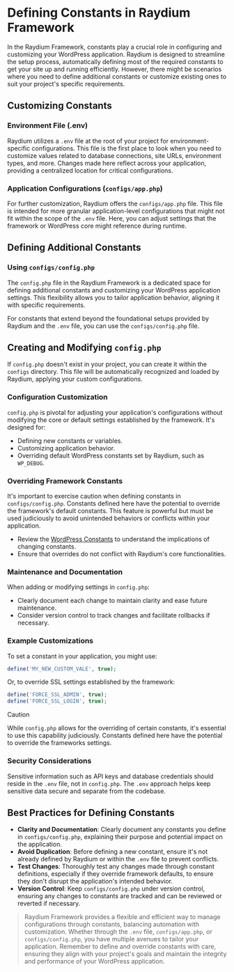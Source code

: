 # Defining Constants in Raydium Framework

In the Raydium Framework, constants play a crucial role in configuring and customizing your WordPress application. Raydium is designed to streamline the setup process, automatically defining most of the required constants to get your site up and running efficiently. However, there might be scenarios where you need to define additional constants or customize existing ones to suit your project's specific requirements.

## Customizing Constants

### Environment File (.env)

Raydium utilizes a `.env` file at the root of your project for environment-specific configurations. This file is the first place to look when you need to customize values related to database connections, site URLs, environment types, and more. Changes made here reflect across your application, providing a centralized location for critical configurations.

### Application Configurations (`configs/app.php`)

For further customization, Raydium offers the `configs/app.php` file. This file is intended for more granular application-level configurations that might not fit within the scope of the `.env` file. Here, you can adjust settings that the framework or WordPress core might reference during runtime.

## Defining Additional Constants

### Using `configs/config.php`

The `config.php` file in the Raydium Framework is a dedicated space for defining additional constants and customizing your WordPress application settings. This flexibility allows you to tailor application behavior, aligning it with specific requirements.

For constants that extend beyond the foundational setups provided by Raydium and the `.env` file, you can use the `configs/config.php` file.

## Creating and Modifying `config.php`

If `config.php` doesn't exist in your project, you can create it within the `configs` directory. This file will be automatically recognized and loaded by Raydium, applying your custom configurations.

### Configuration Customization

`config.php` is pivotal for adjusting your application's configurations without modifying the core or default settings established by the framework. It's designed for:

- Defining new constants or variables.
- Customizing application behavior.
- Overriding default WordPress constants set by Raydium, such as `WP_DEBUG`.

### Overriding Framework Constants

It's important to exercise caution when defining constants in `configs/config.php`. Constants defined here have the potential to override the framework's default constants. This feature is powerful but must be used judiciously to avoid unintended behaviors or conflicts within your application.

- Review the [WordPress Constants](https://gist.github.com/MikeNGarrett/e20d77ca8ba4ae62adf5) to understand the implications of changing constants.
- Ensure that overrides do not conflict with Raydium's core functionalities.

### Maintenance and Documentation

When adding or modifying settings in `config.php`:

- Clearly document each change to maintain clarity and ease future maintenance.
- Consider version control to track changes and facilitate rollbacks if necessary.

### Example Customizations

To set a constant in your application, you might use:

```php
define('MY_NEW_CUSTOM_VALE', true);
```

Or, to override SSL settings established by the framework:

```php
define('FORCE_SSL_ADMIN', true);
define('FORCE_SSL_LOGIN', true);
```

> [!CAUTION]
> While `config.php` allows for the overriding of certain constants, it's essential to use this capability judiciously. Constants defined here have the potential to override the frameworks settings.


### Security Considerations

Sensitive information such as API keys and database credentials should reside in the `.env` file, not in `config.php`. The `.env` approach helps keep sensitive data secure and separate from the codebase.


## Best Practices for Defining Constants

- **Clarity and Documentation**: Clearly document any constants you define in `configs/config.php`, explaining their purpose and potential impact on the application.
- **Avoid Duplication**: Before defining a new constant, ensure it's not already defined by Raydium or within the `.env` file to prevent conflicts.
- **Test Changes**: Thoroughly test any changes made through constant definitions, especially if they override framework defaults, to ensure they don't disrupt the application's intended behavior.
- **Version Control**: Keep `configs/config.php` under version control, ensuring any changes to constants are tracked and can be reviewed or reverted if necessary.

> Raydium Framework provides a flexible and efficient way to manage configurations through constants, balancing automation with customization. Whether through the `.env` file, `configs/app.php`, or `configs/config.php`, you have multiple avenues to tailor your application. Remember to define and override constants with care, ensuring they align with your project's goals and maintain the integrity and performance of your WordPress application.
